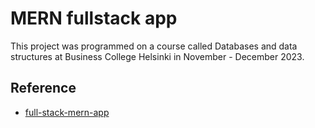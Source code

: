 # MERN fullstack app

This project was programmed on a course called Databases and data structures at Business College Helsinki in November - December 2023.

## Reference

- [full-stack-mern-app](https://github.com/kalwar/full-stack-mern-app)
